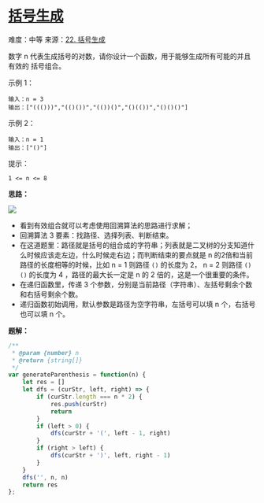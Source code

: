 # [括号生成](https://github.com/Bulandent/js-leetcode-2021/issues/13)

难度：中等
来源：[22. 括号生成](https://leetcode-cn.com/problems/generate-parentheses/)

数字 n 代表生成括号的对数，请你设计一个函数，用于能够生成所有可能的并且 有效的 括号组合。

示例 1：

```
输入：n = 3
输出：["((()))","(()())","(())()","()(())","()()()"]
```

示例 2：

```
输入：n = 1
输出：["()"]
```

提示：

```
1 <= n <= 8
```

**思路：**

![](https://pic.leetcode-cn.com/1600428729-tjBQsP-image.png)

- 看到有效组合就可以考虑使用回溯算法的思路进行求解；
- 回溯算法 3 要素：找路径、选择列表、判断结束。
- 在这道题里：路径就是括号的组合成的字符串；列表就是二叉树的分支知道什么时候应该走左边，什么时候走右边；而判断结束的要点就是 n 的2倍和当前路径的长度相等的时候，比如 n = 1 则路径 `()` 的长度为 2， n = 2 则路径 `()()` 的长度为 4 ，路径的最大长一定是 n 的 2 倍的，这是一个很重要的条件。
- 在递归函数里，传递 3 个参数，分别是当前路径（字符串）、左括号剩余个数和右括号剩余个数。
- 递归函数初始调用，默认参数是路径为空字符串，左括号可以填 n 个，右括号也可以填 n 个。

**题解：**

```js
/**
 * @param {number} n
 * @return {string[]}
 */
var generateParenthesis = function(n) {
    let res = []
    let dfs = (curStr, left, right) => {
        if (curStr.length === n * 2) {
            res.push(curStr)
            return
        }
        if (left > 0) {
            dfs(curStr + '(', left - 1, right)
        }
        if (right > left) {
            dfs(curStr + ')', left, right - 1)
        }
    }
    dfs('', n, n)
    return res
};
```